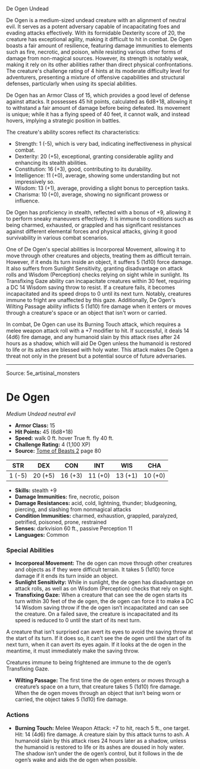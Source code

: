 <MonsterName/>De Ogen</MonsterName>
<CreatureType/>Undead</CreatureType>

<summary>De Ogen is a medium-sized undead creature with an alignment of neutral evil. It serves as a potent adversary capable of incapacitating foes and evading attacks effectively. With its formidable Dexterity score of 20, the creature has exceptional agility, making it difficult to hit in combat. De Ogen boasts a fair amount of resilience, featuring damage immunities to elements such as fire, necrotic, and poison, while resisting various other forms of damage from non-magical sources. However, its strength is notably weak, making it rely on its other abilities rather than direct physical confrontations. The creature's challenge rating of 4 hints at its moderate difficulty level for adventurers, presenting a mixture of offensive capabilities and structural defenses, particularly when using its special abilities.</summary>

<detail>

De Ogen has an Armor Class of 15, which provides a good level of defense against attacks. It possesses 45 hit points, calculated as 6d8+18, allowing it to withstand a fair amount of damage before being defeated. Its movement is unique; while it has a flying speed of 40 feet, it cannot walk, and instead hovers, implying a strategic position in battles. 

The creature's ability scores reflect its characteristics:
- Strength: 1 (-5), which is very bad, indicating ineffectiveness in physical combat.
- Dexterity: 20 (+5), exceptional, granting considerable agility and enhancing its stealth abilities.
- Constitution: 16 (+3), good, contributing to its durability.
- Intelligence: 11 (+0), average, showing some understanding but not impressively so.
- Wisdom: 13 (+1), average, providing a slight bonus to perception tasks.
- Charisma: 10 (+0), average, showing no significant prowess or influence.

De Ogen has proficiency in stealth, reflected with a bonus of +9, allowing it to perform sneaky maneuvers effectively. It is immune to conditions such as being charmed, exhausted, or grappled and has significant resistances against different elemental forces and physical attacks, giving it good survivability in various combat scenarios. 

One of De Ogen's special abilities is Incorporeal Movement, allowing it to move through other creatures and objects, treating them as difficult terrain. However, if it ends its turn inside an object, it suffers 5 (1d10) force damage. It also suffers from Sunlight Sensitivity, granting disadvantage on attack rolls and Wisdom (Perception) checks relying on sight while in sunlight. Its Transfixing Gaze ability can incapacitate creatures within 30 feet, requiring a DC 14 Wisdom saving throw to resist. If a creature fails, it becomes incapacitated and its speed drops to 0 until its next turn. Notably, creatures immune to fright are unaffected by this gaze. Additionally, De Ogen's Wilting Passage ability inflicts 5 (1d10) fire damage when it enters or moves through a creature's space or an object that isn't worn or carried.

In combat, De Ogen can use its Burning Touch attack, which requires a melee weapon attack roll with a +7 modifier to hit. If successful, it deals 14 (4d6) fire damage, and any humanoid slain by this attack rises after 24 hours as a shadow, which will aid De Ogen unless the humanoid is restored to life or its ashes are blessed with holy water. This attack makes De Ogen a threat not only in the present but a potential source of future adversaries.</detail>



---

Source: 5e_artisinal_monsters

# De Ogen

*Medium* *Undead* *neutral evil*

- **Armor Class:** 15
- **Hit Points:** 45 (6d8+18)
- **Speed:** walk 0 ft. hover True ft. fly 40 ft.
- **Challenge Rating:** 4 (1,100 XP)
- **Source:** [Tome of Beasts 2](https://koboldpress.com/kpstore/product/tome-of-beasts-2-for-5th-edition) page 80

| STR | DEX | CON | INT | WIS | CHA |
| --- | --- | --- | --- | --- | --- |
| 1 (-5) | 20 (+5) | 16 (+3) | 11 (+0) | 13 (+1) | 10 (+0) |

- **Skills:** stealth +9
- **Damage Immunities:** fire, necrotic, poison
- **Damage Resistances:** acid, cold, lightning, thunder; bludgeoning, piercing, and slashing from nonmagical attacks
- **Condition Immunities:** charmed, exhaustion, grappled, paralyzed, petrified, poisoned, prone, restrained
- **Senses:** darkvision 60 ft., passive Perception 11
- **Languages:** Common

### Special Abilities

- **Incorporeal Movement:** The de ogen can move through other creatures and objects as if they were difficult terrain. It takes 5 (1d10) force damage if it ends its turn inside an object.
- **Sunlight Sensitivity:** While in sunlight, the de ogen has disadvantage on attack rolls, as well as on Wisdom (Perception) checks that rely on sight.
- **Transfixing Gaze:** When a creature that can see the de ogen starts its turn within 30 feet of the de ogen, the de ogen can force it to make a DC 14 Wisdom saving throw if the de ogen isn’t incapacitated and can see the creature. On a failed save, the creature is incapacitated and its speed is reduced to 0 until the start of its next turn.

A creature that isn’t surprised can avert its eyes to avoid the saving throw at the start of its turn. If it does so, it can’t see the de ogen until the start of its next turn, when it can avert its eyes again. If it looks at the de ogen in the meantime, it must immediately make the saving throw.

Creatures immune to being frightened are immune to the de ogen’s Transfixing Gaze.
- **Wilting Passage:** The first time the de ogen enters or moves through a creature’s space on a turn, that creature takes 5 (1d10) fire damage. When the de ogen moves through an object that isn’t being worn or carried, the object takes 5 (1d10) fire damage.

### Actions

- **Burning Touch:** Melee Weapon Attack: +7 to hit, reach 5 ft., one target. Hit: 14 (4d6) fire damage. A creature slain by this attack turns to ash. A humanoid slain by this attack rises 24 hours later as a shadow, unless the humanoid is restored to life or its ashes are doused in holy water. The shadow isn’t under the de ogen’s control, but it follows in the de ogen’s wake and aids the de ogen when possible.




